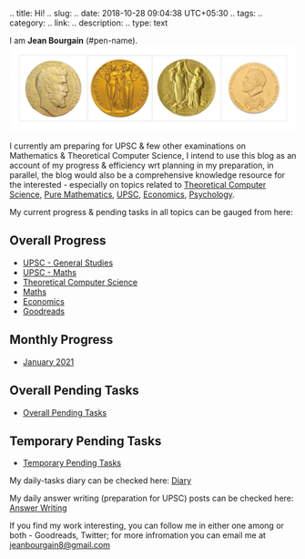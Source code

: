 .. title: Hi!
.. slug:
.. date: 2018-10-28 09:04:38 UTC+05:30
.. tags: 
.. category: 
.. link: 
.. description: 
.. type: text

I am **Jean Bourgain** (#pen-name). 
![](/images/Collage-2.jpg)

I currently am preparing for UPSC & few other examinations on Mathematics & Theoretical Computer Science, I intend to use this blog as an account of my progress & efficiency wrt planning in my preparation, in parallel, the blog would also be a comprehensive knowledge resource for the interested - especially on topics related to 
<a href="/categories/tcs/">Theoretical Computer Science</a>,  <a href="/categories/maths/">Pure Mathematics</a>,  <a href="/categories/upsc/">UPSC</a>,  <a  href="/categories/economics/">Economics</a>, <a href="/categories/goodreads/">Psychology</a>.

My current progress & pending tasks in all topics can be gauged from here:
## Overall Progress
- [UPSC - General Studies](link://slug/booklist-for-upsc-general-studies)
- [UPSC - Maths](link://slug/booklist-for-upsc-maths)
- [Theoretical Computer Science](link://slug/booklist-for-tcs)
- [Maths](link://slug/booklist-for-iit-jam-cmi)
- [Economics](link://slug/booklist-for-dse-economics)
- [Goodreads](link://slug/booklist-of-goodreads)

## Monthly Progress
- [January 2021](link://slug/tragets-timeline-january-2021)

## Overall Pending Tasks
- [Overall Pending Tasks](link://slug/pending-tasks-overall)

## Temporary Pending Tasks
- [Temporary Pending Tasks](link://slug/pending-tasks-temporary)

My daily-tasks diary can be checked here: [Diary](/categories/cat_diary)

My daily answer writing (preparation for UPSC) posts can be checked here: [Answer Writing]()

If you find my work interesting, you can follow me in either one among or both -  Goodreads, Twitter; for more infromation you can email me at <jeanbourgain8@gmail.com>








